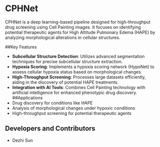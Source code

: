 # CPHNet
CPHNet is a deep learning-based pipeline designed for high-throughput drug screening using Cell Painting images. It focuses on identifying potential therapeutic agents for High Altitude Pulmonary Edema (HAPE) by analyzing morphological alterations in cellular structures.

##Key Features

- **Subcellular Structure Detection**: Utilizes advanced segmentation techniques for precise subcellular structure extraction.
- **Hypoxia Scoring**: Implements a hypoxia scoring network (HypoNet) to assess cellular hypoxia status based on morphological changes.
- **High-Throughput Screening**: Processes large datasets efficiently, aiding in the discovery of potential HAPE treatments.
- **Integration with AI Tools**: Combines Cell Painting technology with artificial intelligence for enhanced phenotypic drug discovery.
##Applications
- Drug discovery for conditions like HAPE
- Analysis of morphological changes under hypoxic conditions
- High-throughput screening for potential therapeutic agents
## Developers and Contributors
- Dezhi Sun


